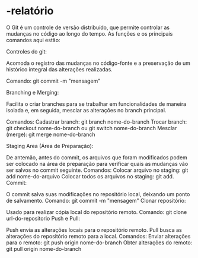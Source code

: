 # -relatório
O Git é um controle de versão distribuído, que permite controlar as mudanças no código ao longo do tempo. As funções e os principais comandos aqui estão:

Controles do git:

Acomoda o registro das mudanças no código-fonte e a preservação de um histórico integral das alterações realizadas.

Comando: git commit -m "mensagem"

Branching e Merging:

Facilita o criar branches para se trabalhar em funcionalidades de maneira isolada e, em seguida, mesclar as alterações no branch principal.

Comandos:
Cadastrar branch: git branch nome-do-branch
Trocar branch: git checkout nome-do-branch ou git switch nome-do-branch
Mesclar (merge): git merge nome-do-branch

Staging Area (Área de Preparação):

De antemão, antes do commit, os arquivos que foram modificados podem ser colocado na área de preparação para verificar quais as mudanças vão ser salvos no commit seguinte.
Comandos:
Colocar arquivo no staging: git add nome-do-arquivo
Colocar todos os arquivos no staging: git add.
Commit:

O commit salva suas modificações no repositório local, deixando um ponto de salvamento.
Comando: git commit -m "mensagem"
Clonar repositório:

Usado para realizar cópia local do repositório remoto.
Comando: git clone url-do-repositorio
Push e Pull:

Push envia as alterações locais para o repositório remoto.
Pull busca as alterações do repositório remoto para a local.
Comandos:
Enviar alterações para o remoto: git push origin nome-do-branch
Obter alterações do remoto: git pull origin nome-do-branch
